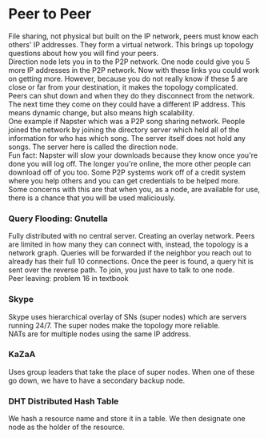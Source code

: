 # Peer to Peer
File sharing, not physical but built on the IP network, peers must know each others' IP addresses. They form a virtual network. This brings up topology questions about how you will find your peers.  
Direction node lets you in to the P2P network. One node could give you 5 more IP addresses in the P2P network. Now with these links you could work on getting more. However, because you do not really know if these 5 are close or far from your destination, it makes the topology complicated.  
Peers can shut down and when they do they disconnect from the network. The next time they come on they could have a different IP address. This means dynamic change, but also means high scalability.  
One example if Napster which was a P2P song sharing network. People joined the network by joining the directory server which held all of the information for who has which song. The server itself does not hold any songs. The server here is called the direction node.  
Fun fact: Napster will slow your downloads because they know once you're done you will log off. The longer you're online, the more other people can download off of you too. Some P2P systems work off of a credit system where you help others and you can get credentials to be helped more.  
Some concerns with this are that when you, as a node, are available for use, there is a chance that you will be used maliciously. 

### Query Flooding: Gnutella
Fully distributed with no central server. Creating an overlay network. Peers are limited in how many they can connect with, instead, the topology is a network graph. Queries will be forwarded if the neighbor you reach out to already has their full 10 connections. Once the peer is found, a query hit is sent over the reverse path. To join, you just have to talk to one node.  
Peer leaving: problem 16 in textbook

### Skype
Skype uses hierarchical overlay of SNs (super nodes) which are servers running 24/7. The super nodes make the topology more reliable.  
NATs are for multiple nodes using the same IP address.  

### KaZaA
Uses group leaders that take the place of super nodes. When one of these go down, we have to have a secondary backup node. 

### DHT Distributed Hash Table
We hash a resource name and store it in a table. We then designate one node as the holder of the resource. 
